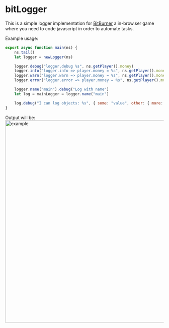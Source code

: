 # bitLogger
This is a simple logger implementation for [BitBurner](https://danielyxie.github.io/bitburner/) a in-brow.ser game where you need to code javascript in order to automate tasks.

Example usage:
````javascript
export async function main(ns) {
	ns.tail()
	let logger = newLogger(ns)

	logger.debug("logger.debug %s", ns.getPlayer().money)
	logger.info("logger.info => player.money = %s", ns.getPlayer().money)
	logger.warn("logger.warn => player.money = %s", ns.getPlayer().money)
	logger.error("logger.error => player.money = %s", ns.getPlayer().money)

	logger.name("main").debug("Log with name")
	let log = mainLogger = logger.name("main")

	log.debug("I can log objects: %s", { some: "value", other: { more: true, complex: 1e2 }})
}
````

Output will be:
<img width="642" alt="example" src="https://user-images.githubusercontent.com/3204560/211153346-a8517616-a2b9-41fb-84c8-78d2c2ce5381.png">
